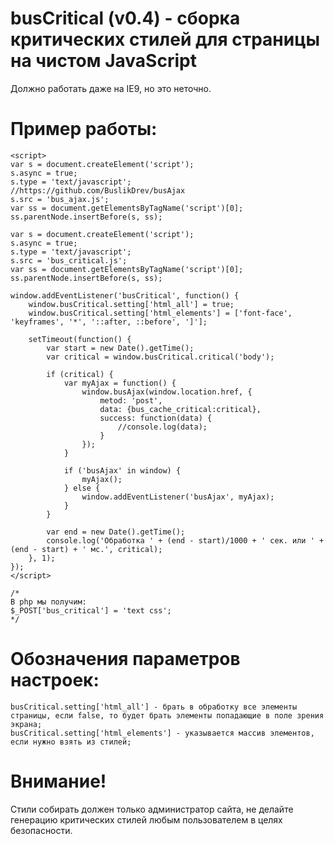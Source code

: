 # busCritical (v0.4) - сборка критических стилей для страницы на чистом JavaScript
Должно работать даже на IE9, но это неточно.

# Пример работы:
```
<script>
var s = document.createElement('script');
s.async = true;
s.type = 'text/javascript';
//https://github.com/BuslikDrev/busAjax
s.src = 'bus_ajax.js';
var ss = document.getElementsByTagName('script')[0];
ss.parentNode.insertBefore(s, ss);

var s = document.createElement('script');
s.async = true;
s.type = 'text/javascript';
s.src = 'bus_critical.js';
var ss = document.getElementsByTagName('script')[0];
ss.parentNode.insertBefore(s, ss);

window.addEventListener('busCritical', function() {
	window.busCritical.setting['html_all'] = true;
	window.busCritical.setting['html_elements'] = ['font-face', 'keyframes', '*', '::after, ::before', ']'];

	setTimeout(function() {
		var start = new Date().getTime();
		var critical = window.busCritical.critical('body');

		if (critical) {
			var myAjax = function() {
				window.busAjax(window.location.href, {
					metod: 'post',
					data: {bus_cache_critical:critical},
					success: function(data) {
						//console.log(data);
					}
				});
			}

			if ('busAjax' in window) {
				myAjax();
			} else {
				window.addEventListener('busAjax', myAjax);
			}
		}

		var end = new Date().getTime();
		console.log('Обработка ' + (end - start)/1000 + ' сек. или ' + (end - start) + ' мс.', critical);
	}, 1);
});
</script>

/*
В php мы получим:
$_POST['bus_critical'] = 'text css';
*/
```

# Обозначения параметров настроек:
	busCritical.setting['html_all'] - брать в обработку все элементы страницы, если false, то будет брать элементы попадающие в поле зрения экрана;
	busCritical.setting['html_elements'] - указывается массив элементов, если нужно взять из стилей;


# Внимание!
Стили собирать должен только администратор сайта, не делайте генерацию критических стилей любым пользователем в целях безопасности.
